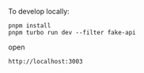 To develop locally:

```
pnpm install
pnpm turbo run dev --filter fake-api
```

open
```
http://localhost:3003
```


